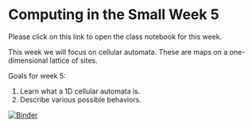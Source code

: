 # Computing in the Small Week 5
Please click on this link to open the class notebook for this week.

This week we will focus on cellular automata.  These are maps on a one-dimensional lattice of sites.

Goals for week 5:

1. Learn what a 1D cellular automata is.
2. Describe various possible behaviors.

[![Binder](https://mybinder.org/badge_logo.svg)](https://mybinder.org/v2/gh/lymanhurd/computinginthesmall/HEAD?labpath=week5/Week5.ipynb)